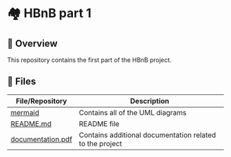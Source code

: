 # 🏘️ HBnB part 1

## 📄 Overview

This repository contains the first part of the HBnB project.

## 📂 Files

| **File/Repository** | **Description** |
|---------------------|-----------------|
| [mermaid](https://github.com/AdelMej/holbertonschool-hbnb/tree/main/part1/mermaid) | Contains all of the UML diagrams |
| [README.md](https://github.com/AdelMej/holbertonschool-hbnb/blob/main/part1/README.md) | README file |
| [documentation.pdf](https://github.com/AdelMej/holbertonschool-hbnb/blob/main/part1/Documentation.pdf) | Contains additional documentation related to the project |
